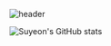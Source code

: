 <!-- ## Hi there 👋 -->

<!--
**yeoniii20/yeoniii20** is a ✨ _special_ ✨ repository because its `README.md` (this file) appears on your GitHub profile.

Here are some ideas to get you started:

- 🔭 I’m currently working on ...
- 🌱 I’m currently learning ...
- 👯 I’m looking to collaborate on ...
- 🤔 I’m looking for help with ...
- 💬 Ask me about ...
- 📫 How to reach me: ...
- 😄 Pronouns: ...
- ⚡ Fun fact: ...
-->

![header](https://capsule-render.vercel.app/api?type=rounded&color=0:141E30,100:243B55&height=300&section=header&text=Hi%20I'm%20Suyeon&fontSize=70&fontColor=ffffff)

![Suyeon's GitHub stats](https://github-readme-stats.vercel.app/api?username=yeoniii20&show_icons=true&theme=dark)


